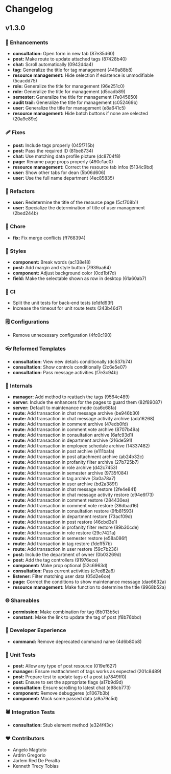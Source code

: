 # Changelog

## v1.3.0

### 🚀 Enhancements
- **consultation:** Open form in new tab (87e35d60)
- **post:** Make route to update attached tags (87428b40)
- **chat:** Scroll automatically (0942d4a4)
- **tag:** Generalize the title for tag management (449a88b8)
- **resource management:** Hide selection if existence is unmodifiable (5cacdd75)
- **role:** Generalize the title for management (96e251c0)
- **role:** Generalize the title for management (d5cadb89)
- **semester:** Generalize the title for management (7e045850)
- **audit trail:** Generalize the title for management (c052469b)
- **user:** Generalize the title for management (e8a641c5)
- **resource management:** Hide batch buttons if none are selected (20a9e89e)

### 🩹 Fixes
- **post:** Include tags properly (045f715b)
- **post:** Pass the required ID (81be8734)
- **chat:** Use matching data profile picture (dc8704f8)
- **page:** Rename page props properly (490c1ac0)
- **resource management:** Correct the resource tab infos (5134c9bd)
- **user:** Show other tabs for dean (5b06d606)
- **user:** Use the full name department (4ec85835)

### 💅 Refactors
- **user:** Redetermine the title of the resource page (5cf708b1)
- **user:** Specialize the determination of title of user management (2bed244b)

### 🏡 Chore
- **fix:** Fix merge conflicts (ff768394)

### 🎨 Styles
- **component:** Break words (ac138e18)
- **post:** Add margin and style button (7939aa64)
- **component:** Adjust background color (0cd1bf7d)
- **field:** Make the selectable shown as row in desktop (61a60ab7)

### 🤖 CI
- Split the unit tests for back-end tests (e1dfd93f)
- Increase the timeout for unit route tests (243b46d7)

### 🗒️ Configurations
- Remove unnecessary configuration (4fc0c190)

### 👓 Reformed Templates
- **consultation:** View new details conditionally (dc537b74)
- **consultation:** Show controls conditionally (2c6e5e07)
- **consultation:** Pass message activities (f7e3c94b)

### 🔩 Internals
- **manager:** Add method to reattach the tags (9564c489)
- **server:** Include the enhancers for the pages to guard them (82f89087)
- **server:** Default to maintenance mode (ca6c68fa)
- **route:** Add transaction in chat message archive (be946b30)
- **route:** Add transaction in chat message activity archive (ada16268)
- **route:** Add transaction in comment archive (47edb0fd)
- **route:** Add transaction in comment vote archive (8707b49a)
- **route:** Add transaction in consultation archive (6afc93d1)
- **route:** Add transaction in department archive (216de591)
- **route:** Add transaction in employee schedule archive (14337482)
- **route:** Add transaction in post archive (e111bafa)
- **route:** Add transaction in post attachment archive (ab24b32c)
- **route:** Add transaction in profanity filter archive (27b725b7)
- **route:** Add transaction in role archive (d42c7453)
- **route:** Add transaction in semester archive (9735f084)
- **route:** Add transaction in tag archive (3a0a78a7)
- **route:** Add transaction in user archive (bd2a389f)
- **route:** Add transaction in chat message restore (2fe4e841)
- **route:** Add transaction in chat message activity restore (c94e6f73)
- **route:** Add transaction in comment restore (284430ea)
- **route:** Add transaction in comment vote restore (36dbad16)
- **route:** Add transaction in consultation restore (9fb81593)
- **route:** Add transaction in department restore (73acf09d)
- **route:** Add transaction in post restore (46cbd3e1)
- **route:** Add transaction in profanity filter restore (89b30cde)
- **route:** Add transaction in role restore (29c7421a)
- **route:** Add transaction in semester restore (e58a086f)
- **route:** Add transaction in tag restore (fdeff57b)
- **route:** Add transaction in user restore (59c7b236)
- **post:** Include the department of owner (0b03269d)
- **post:** Add the tag controllers (91976ece)
- **component:** Make prop optional (52c6963d)
- **consultation:** Pass current activities (c7ed82a6)
- **listener:** Filter matching user data (05d2e6ce)
- **page:** Correct the conditions to show maintenance message (dae6632a)
- **resource management:** Make function to determine the title (9968b52a)

### 🌐 Shareables
- **permission:** Make combination for tag (6b013b5e)
- **constant:** Make the link to update the tag of post (f8b76bbd)

### 🔦 Developer Experience
- **command:** Remove deprecated command name (4d6b80b8)

### 🦠 Unit Tests
- **post:** Allow any type of post resource (019ef627)
- **manager:** Ensure reattachment of tags works as expected (201c8489)
- **post:** Prepare test to update tags of a post (a7849ff0)
- **post:** Ensure to set the appropriate flags (a17b9d9d)
- **consultation:** Ensure scrolling to latest chat (e98cb773)
- **component:** Remove debuggeres (d1067b3b)
- **component:** Mock some passed data (a9a79c5d)

### 🕷 Integration Tests
- **consultation:** Stub element method (e324f43c)

### ❤️  Contributors
- Angelo Magtoto
- Ardrin Gregorio
- Jarlem Red De Peralta
- Kenneth Trecy Tobias
